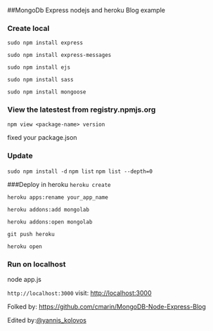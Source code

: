 ##MongoDb Express nodejs and heroku Blog example

### Create local 
`sudo npm install express`

`sudo npm install express-messages`

`sudo npm install ejs`

`sudo npm install sass`

`sudo npm install mongoose`


### View the latestest from registry.npmjs.org

`npm view <package-name> version`

fixed your package.json

### Update
`sudo npm install -d`
`npm list`
`npm list --depth=0`

###Deploy in heroku
`heroku create `

`heroku apps:rename your_app_name`

`heroku addons:add mongolab `

`heroku addons:open mongolab`

`git push heroku`

`heroku open`


### Run on localhost
node app.js

`http://localhost:3000`
visit: [http://localhost:3000](http://localhost:3000)

Folked by: https://github.com/cmarin/MongoDB-Node-Express-Blog

Edited by:[@yannis_kolovos](https://twitter.com/yannis_kolovos)